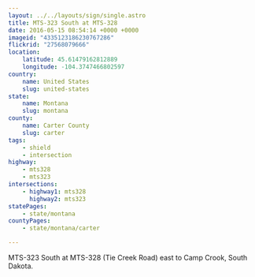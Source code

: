 ```yaml
---
layout: ../../layouts/sign/single.astro
title: MTS-323 South at MTS-328
date: 2016-05-15 08:54:14 +0000 +0000
imageid: "4335123186230767286"
flickrid: "27568079666"
location:
    latitude: 45.61479162812889
    longitude: -104.3747466802597
country:
    name: United States
    slug: united-states
state:
    name: Montana
    slug: montana
county:
    name: Carter County
    slug: carter
tags:
    - shield
    - intersection
highway:
    - mts328
    - mts323
intersections:
    - highway1: mts328
      highway2: mts323
statePages:
    - state/montana
countyPages:
    - state/montana/carter

---
```

MTS-323 South at MTS-328 (Tie Creek Road) east to Camp Crook, South Dakota.